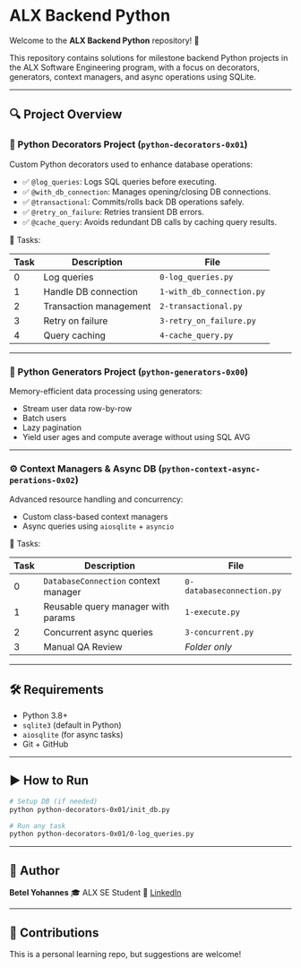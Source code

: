# ALX Backend Python 

Welcome to the **ALX Backend Python** repository! 🚀

This repository contains solutions for milestone backend Python projects in the ALX Software Engineering program, with a focus on decorators, generators, context managers, and async operations using SQLite.

---

## 🔍 Project Overview

### 🔧 Python Decorators Project (`python-decorators-0x01`)

Custom Python decorators used to enhance database operations:

* ✅ `@log_queries`: Logs SQL queries before executing.
* ✅ `@with_db_connection`: Manages opening/closing DB connections.
* ✅ `@transactional`: Commits/rolls back DB operations safely.
* ✅ `@retry_on_failure`: Retries transient DB errors.
* ✅ `@cache_query`: Avoids redundant DB calls by caching query results.

📁 Tasks:

| Task | Description            | File                      |
| ---- | ---------------------- | ------------------------- |
| 0    | Log queries            | `0-log_queries.py`        |
| 1    | Handle DB connection   | `1-with_db_connection.py` |
| 2    | Transaction management | `2-transactional.py`      |
| 3    | Retry on failure       | `3-retry_on_failure.py`   |
| 4    | Query caching          | `4-cache_query.py`        |

---

### 🔁 Python Generators Project (`python-generators-0x00`)

Memory-efficient data processing using generators:

* Stream user data row-by-row
* Batch users
* Lazy pagination
* Yield user ages and compute average without using SQL AVG

---

### ⚙️ Context Managers & Async DB (`python-context-async-perations-0x02`)

Advanced resource handling and concurrency:

* Custom class-based context managers
* Async queries using `aiosqlite` + `asyncio`

📁 Tasks:

| Task | Description                          | File                      |
| ---- | ------------------------------------ | ------------------------- |
| 0    | `DatabaseConnection` context manager | `0-databaseconnection.py` |
| 1    | Reusable query manager with params   | `1-execute.py`            |
| 2    | Concurrent async queries             | `3-concurrent.py`         |
| 3    | Manual QA Review                     | *Folder only*             |

---

## 🛠️ Requirements

* Python 3.8+
* `sqlite3` (default in Python)
* `aiosqlite` (for async tasks)
* Git + GitHub

---

## ▶️ How to Run

```bash
# Setup DB (if needed)
python python-decorators-0x01/init_db.py

# Run any task
python python-decorators-0x01/0-log_queries.py
```

---

## 👤 Author

**Betel Yohannes**
🎓 ALX SE Student
🔗 [LinkedIn](https://www.linkedin.com/in/betel-yohannes-24aa04320/)

---

## 🤝 Contributions

This is a personal learning repo, but suggestions are welcome!
